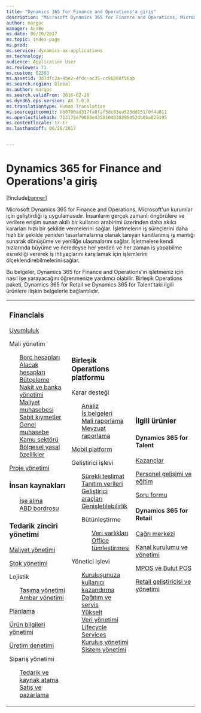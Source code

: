 ```yaml
---
title: "Dynamics 365 for Finance and Operations'a giriş"
description: "Microsoft Dynamics 365 for Finance and Operations, Microsoft'un kurumlar için geliştirdiği iş uygulamasıdır. Bu sayfa, ürün hakkında bilgi edinmenize ve ürünü kullanmaya başlamanıza yardımcı olur."
author: margoc
manager: AnnBe
ms.date: 06/20/2017
ms.topic: index-page
ms.prod: 
ms.service: dynamics-ax-applications
ms.technology: 
audience: Application User
ms.reviewer: 71
ms.custom: 62303
ms.assetid: 3d7dfc2a-4be2-4fdc-ac35-cc96868f56ab
ms.search.region: Global
ms.author: margoc
ms.search.validFrom: 2016-02-28
ms.dyn365.ops.version: AX 7.0.0
ms.translationtype: Human Translation
ms.sourcegitcommit: bb0700ad317fa8faf5dc83ea523dd151f0f4a811
ms.openlocfilehash: 713178e79000e4358104038295452db0ba025195
ms.contentlocale: tr-tr
ms.lasthandoff: 06/28/2017


---
```

# <a name="introduction-to-dynamics-365-finance-and-operations"></a>Dynamics 365 for Finance and Operations'a giriş

[!include[banner](includes/banner.md)]

Microsoft Dynamics 365 for Finance and Operations, Microsoft'un kurumlar için geliştirdiği iş uygulamasıdır. İnsanların gerçek zamanlı öngörülere ve verilere erişim sunan akıllı bir kullanıcı arabirimi üzerinden daha akılcı kararları hızlı bir şekilde vermelerini sağlar. İşletmelerin iş süreçlerini daha hızlı bir şekilde yeniden tasarlamalarına olanak tanıyan kanıtlanmış iş mantığı sunarak dönüşüme ve yeniliğe ulaşmalarını sağlar. İşletmelere kendi hızlarında büyüme ve neredeyse her yerden ve her zaman iş yapabilme esnekliği vererek iş ihtiyaçlarını karşılamak için işlemlerini ölçeklendirebilmelerini sağlar. 

Bu belgeler, Dynamics 365 for Finance and Operations'ın işletmeniz için nasıl işe yarayacağını öğrenmenize yardımcı olabilir. Birleşik Operations paketi, Dynamics 365 for Retail ve Dynamics 365 for Talent'taki ilgili ürünlere ilişkin belgelerle bağlantılıdır. 

<table>
<colgroup>
<col width="33%" />
<col width="33%" />
<col width="33%" />
</colgroup>
<tbody>
<tr class="odd">
<td><h3>Financials</h3>
<p><a href="../financials/general-ledger/audit-policy-rules">Uyumluluk</a></p>
<p>Mali yönetim</p>
<ul style="list-style-type:none">
<li><a href="../financials/accounts-payable/accounts-payable">Borç hesapları</a></li>
<li><a href="../financials/accounts-receivable/accounts-receivable">Alacak hesapları</a></li>
<li><a href="../financials/budgeting/budgeting-overview">Bütçeleme</a></li>
<li><a href="../financials/cash-bank-management/cash-bank-management">Nakit ve banka yönetimi</a></li>
<li><a href="../financials/cost-accounting/cost-accounting-home-page">Maliyet muhasebesi</a></li>
<li><a href="../financials/fixed-assets/fixed-assets">Sabit kıymetler</a></li>
<li><a href="../financials/general-ledger/general-ledger">Genel muhasebe</a></li>
<li><a href="../financials/public-sector/public-sector-functionality">Kamu sektörü</a></li>
<li><a href="../dev-itpro/lcs-solutions/country-region">Bölgesel yasal özellikler</a></li></ul>
<p><a href="../financials/project-management/overview-project-management-accounting">Proje yönetimi</a></p>
<H3>İnsan kaynakları</h3>
  <ul style="list-style-type:none">
<li><a href="hr/manage-recruiting-process">İşe alma</a></li>
<li><a href="hr/localizations/noam-usa-payroll">ABD bordrosu</a></li>
</ul>
<h3>Tedarik zinciri yönetimi</h3>
<p><a href="../supply-chain/cost-management/costing-sheets">Maliyet yönetimi</a></p>
<p><a href="../supply-chain/inventory/inventory-locations">Stok yönetimi</a></p>
<p>Lojistik</p>
<ul style="list-style-type:none"><li><a href="../supply-chain/transportation/transportation-management-overview">Taşıma yönetimi</a></li>
<li><a href="../supply-chain/warehousing/warehouse-configuration">Ambar yönetimi</a></li></ul>
<p><a href="../supply-chain/master-planning/master-plans">Planlama</a></p>
  <p><a href="../supply-chain/pim/set-up-maintain-product-configuration-model">Ürün bilgileri yönetimi</a></p>
  <p><a href="../supply-chain/production-control/create-production-orders">Üretim denetimi</a></p>
<p>Sipariş yönetimi</p>
  <ul style="list-style-type:none"><li><a href="../supply-chain/procurement/procurement-sourcing-overview">Tedarik ve kaynak atama</a></li>
  <li><a href="../supply-chain/sales-marketing/overview-sales-marketing">Satış ve pazarlama</a></li></ul>
</td>
<td>
<h3>Birleşik Operations platformu</h3>
<p>Karar desteği</p>
<ul style="list-style-type:none"><li><a href="../dev-itpro/analytics/analytics">Analiz</a></li>
 <li><a href="../dev-itpro/analytics/document-reporting-services">İş belgeleri</a></li>
<li><a href="../dev-itpro/analytics/financial-reporting-intro">Mali raporlama</a></li>
<li><a href="../dev-itpro/analytics/general-electronic-reporting">Mevzuat raporlama</a></li></ul>

<p><a href="../dev-itpro/mobile-apps/mobile-platform">Mobil platform</a></p>

 <p>Geliştirici işlevi</p>
<ul style="list-style-type:none">
<li><a href="../dev-itpro/dev-tools/continuous-delivery-home-page">Sürekli teslimat</a></li>
<li><a href="../dev-itpro/get-started/demo-data">Tanıtım verileri</a></li>
<li><a href="../dev-itpro/dev-tools/developer-home-page">Geliştirici araçları</a></li>
<li><a href="../dev-itpro/extensibility/customize-model-elements-extensions">Genişletilebilirlik</a></li>
<li><p>Bütünleştirme</p>
<ul style="list-style-type:none"><li><a href="../dev-itpro/data-entities/data-entities">Veri varlıkları</a></li>
<li><a href="../dev-itpro/office-integration/office-integration">Office tümleştirmesi</a></li></ul></li></ul>

<p>Yönetici işlevi<p>
<ul style="list-style-type:none">
<li><a href="../fin-and-ops/get-started/onboarding-home">Kuruluşunuza kullanıcı kazandırma</a></li>
<li><a href="../dev-itpro/deployment/deploy-demo-environment">Dağıtım ve servis</a></li>
<li><a href="../dev-itpro/migration-upgrade/upgrade-home-page">Yükselt</a></li>
<li><a href="../dev-itpro/data-entities/data-management-integration-data-entity">Veri yönetimi</a></li>
<li><a href="../dev-itpro/lifecycle-services/lcs">Lifecycle Services</a></li>
<li><a href="../fin-and-ops/organization-administration/organization-administration-home-page">Kuruluş yönetimi</a></li>
<li><a href="../dev-itpro/sysadmin/system-administration-home-page">Sistem yönetimi</a></li>
</ul>
</td>
<td>
<h3>İlgili ürünler</h3>
<h4>Dynamics 365 for Talent</h4>
<p><a href="../talent/manage-benefit-program">Kazançlar</a></p>
<p><a href="../talent/performance-management-overview">Personel gelişimi ve eğitim</a></p>
<p><a href="../talent/questionnaires">Soru formu</a></p>

<h4>Dynamics 365 for Retail</h4>
<p><a href="../retail/call-center-functionality">Çağrı merkezi</p>
<p><a href="../retail/define-maintain-retail-channels">Kanal kurulumu ve yönetimi</p>
<p><a href="../retail/retail-peripherals-overview">MPOS ve Bulut POS</p>
<p><a href="../retail/dev-itpro/dev-retail-home-page">Retail geliştiricisi ve yönetimi</p>

</td>
</tr>

</tbody>
</table>

